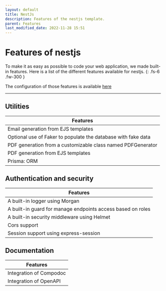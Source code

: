 ```yaml
---
layout: default
title: NestJs
description: Features of the nestjs template.
parent: Features
last_modified_date: 2022-11-28 15:51
---
```


# Features of nestjs

To make it as easy as possible to code your web application, we made built-in features. Here is a list of the different features available for nestjs.
{: .fs-6 .fw-300 }

The configuration of those features is available [here](/docs/configuration/nestjs)

---

## Utilities

| Features                                                      |
| ------------------------------------------------------------- |
| Email generation from EJS templates                           |
| Optional use of Faker to populate the database with fake data |
| PDF generation from a customizable class named PDFGenerator   |
| PDF generation from EJS templates                             |
| Prisma: ORM                                                   |

## Authentication and security

| Features                                                    |
| ----------------------------------------------------------- |
| A built-in logger using Morgan                              |
| A built-in guard for manage endpoints access based on roles |
| A built-in security middleware using Helmet                 |
| Cors support                                                |
| Session support using express-session                       |

## Documentation

| Features                |
| ----------------------- |
| Integration of Compodoc |
| Integration of OpenAPI  |
